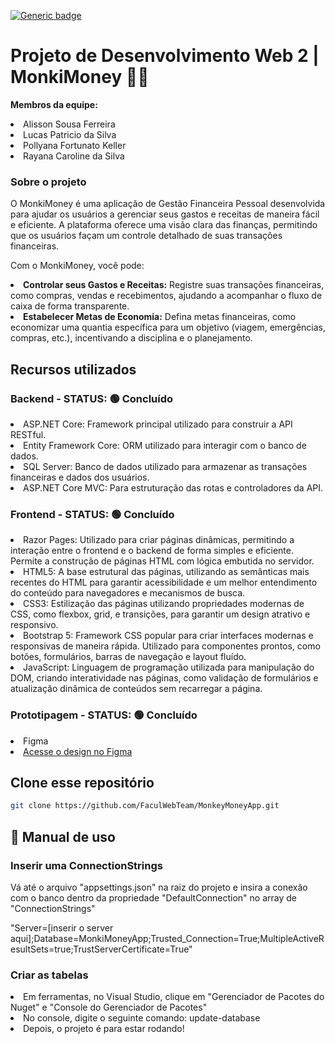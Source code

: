 [![Generic badge](https://img.shields.io/badge/STATUS%20DO%20PROJETO-CONCLUIDO-green)](https://shields.io/)

# Projeto de Desenvolvimento Web 2 | MonkiMoney 🐒💸
<p><b>Membros da equipe:</b></p>
<li>Alisson Sousa Ferreira</li>
<li>Lucas Patricio da Silva</li>
<li>Pollyana Fortunato Keller </li>
<li>Rayana Caroline da Silva</li>

<h3>Sobre o projeto</h3>
<p>O MonkiMoney é uma aplicação de Gestão Financeira Pessoal desenvolvida para ajudar os usuários a gerenciar seus gastos e receitas de maneira fácil e eficiente. A plataforma oferece uma visão clara das finanças, permitindo que os usuários façam um controle detalhado de suas transações financeiras.</p>

<p>Com o MonkiMoney, você pode:</p>

<li><b>Controlar seus Gastos e Receitas:</b> Registre suas transações financeiras, como compras, vendas e recebimentos, ajudando a acompanhar o fluxo de caixa de forma transparente.</li>

<li><b>Estabelecer Metas de Economia:</b> Defina metas financeiras, como economizar uma quantia específica para um objetivo (viagem, emergências, compras, etc.), incentivando a disciplina e o planejamento.</li>

## Recursos utilizados
<h3>Backend - STATUS: 🟢 Concluído </h3>
<li>ASP.NET Core: Framework principal utilizado para construir a API RESTful.</li>
<li>Entity Framework Core: ORM utilizado para interagir com o banco de dados.</li>
<li>SQL Server: Banco de dados utilizado para armazenar as transações financeiras e dados dos usuários.</li>
<li>ASP.NET Core MVC: Para estruturação das rotas e controladores da API.</li>

<h3>Frontend - STATUS: 🟢 Concluído </h3>
<li>Razor Pages: Utilizado para criar páginas dinâmicas, permitindo a interação entre o frontend e o backend de forma simples e eficiente. Permite a construção de páginas HTML com lógica embutida no servidor.</li>
<li>HTML5: A base estrutural das páginas, utilizando as semânticas mais recentes do HTML para garantir acessibilidade e um melhor entendimento do conteúdo para navegadores e mecanismos de busca.</li>
<li>CSS3: Estilização das páginas utilizando propriedades modernas de CSS, como flexbox, grid, e transições, para garantir um design atrativo e responsivo.</li>
<li>Bootstrap 5: Framework CSS popular para criar interfaces modernas e responsivas de maneira rápida. Utilizado para componentes prontos, como botões, formulários, barras de navegação e layout fluído.</li>
<li>JavaScript: Linguagem de programação utilizada para manipulação do DOM, criando interatividade nas páginas, como validação de formulários e atualização dinâmica de conteúdos sem recarregar a página.</li>
<h3>Prototipagem - STATUS: 🟢 Concluído</h3>
<li>Figma</li>
<li><a href="https://www.figma.com/design/cQbVID5jHFaUfLBhSTZzL4/MonkiMoneyApp?node-id=0-1&node-type=canvas&t=dfIQa5Vv7jrGOUjI-0" target="_blank">Acesse o design no Figma</a></li>

## Clone esse repositório
```bash
git clone https://github.com/FaculWebTeam/MonkeyMoneyApp.git
```
## 🔧 Manual de uso
<h3>Inserir uma ConnectionStrings</h3>
<p> Vá até o arquivo "appsettings.json" na raiz do projeto e insira a conexão com o banco dentro da propriedade "DefaultConnection" no array de "ConnectionStrings"</p>
<p>"Server=[inserir o server aqui];Database=MonkiMoneyApp;Trusted_Connection=True;MultipleActiveResultSets=true;TrustServerCertificate=True"</p>
<h3>Criar as tabelas</h3>
<li>Em ferramentas, no Visual Studio, clique em "Gerenciador de Pacotes do Nuget" e "Console do Gerenciador de Pacotes"</li>
<li>No console, digite o seguinte comando: update-database</li>
<li>Depois, o projeto é para estar rodando! </li>
